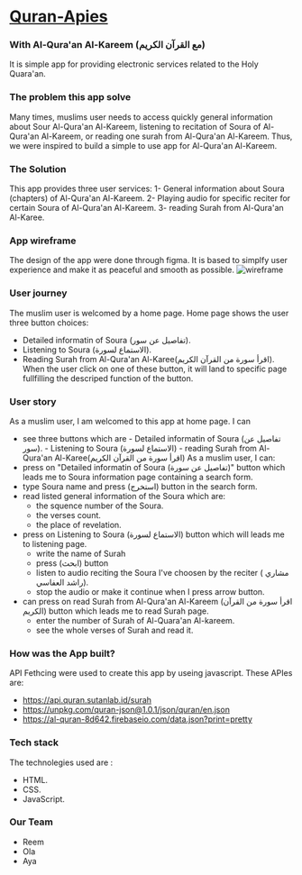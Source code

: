 # [Quran-Apies]( https://gsg-fc02.github.io/Quran-Apies/)
### With Al-Qura'an Al-Kareem (مع القرآن الكريم)
It is simple app for providing electronic services related to the Holy Quara'an.
### The problem this app solve
Many times, muslims user needs to access quickly general information about Sour Al-Qura'an Al-Kareem, listening to recitation of Soura of Al-Qura'an Al-Kareem, or reading one surah from Al-Qura'an Al-Kareem. Thus, we were inspired to build a simple to use app for Al-Qura'an Al-Kareem. 
### The Solution
This app provides three user services: 
    1- General information about Soura (chapters) of Al-Qura'an Al-Kareem.
    2- Playing audio for specific reciter for certain Soura of Al-Qura'an Al-Kareem.
    3- reading Surah from Al-Qura'an Al-Karee.


### App wireframe
The design of the app were done through figma. It is based to simplfy user experience and make it as peaceful and smooth as possible.
![wireframe](https://user-images.githubusercontent.com/71079908/114880329-a4ff7a00-9e0a-11eb-9802-a2d405bfa86f.png)

### User journey
The muslim user is welcomed by a home page. Home page shows the user three button choices: 
- Detailed informatin of Soura (تفاصيل عن سور).
- Listening to Soura (الاستماع لسورة).
- Reading Surah from Al-Qura'an Al-Karee(اقرأ سورة من القرآن الكريم).
When the user click on one of these button, it will land to specific page fullfilling the descriped function of the button. 
### User story
As a muslim user, I am welcomed to this app at home page. I can
- see three buttons which are 
      - Detailed informatin of Soura (تفاصيل عن سور).
      - Listening to Soura (الاستماع لسورة)
      - reading Surah from Al-Qura'an Al-Karee(اقرأ سورة من القرآن الكريم)
As a muslim user, I can:
- press on "Detailed informatin of Soura (تفاصيل عن سورة)" button which leads me to Soura information page containing a search form. 
- type Soura name and press (استخرج) button in the search form. 
- read listed general information of the Soura which are:
    - the squence number of the Soura.
    - the verses count. 
    - the place of revelation.
- press on Listening to Soura (الاستماع لسورة) button which will leads me to listening page.
    - write the name of Surah
    - press (ابحث) button 
    - listen to audio reciting the Soura I've choosen by the reciter ( مشاري راشد العفاسي).
    - stop the audio or make it continue when I press arrow button.  
- can press on read Surah from Al-Qura'an Al-Kareem (اقرأ سورة من القرآن الكريم) button which leads me to read Surah page. 
  - enter the number of Surah of Al-Quara'an Al-kareem. 
  - see the whole verses of Surah and read it.

### How was the App built?
API Fethcing were used to create this app by useing javascript. These APIes are:
- https://api.quran.sutanlab.id/surah
- https://unpkg.com/quran-json@1.0.1/json/quran/en.json
- https://al-quran-8d642.firebaseio.com/data.json?print=pretty

### Tech stack
The technolegies used are : 
* HTML.
* CSS.
* JavaScript.
### Our Team
- Reem
- Ola
- Aya


